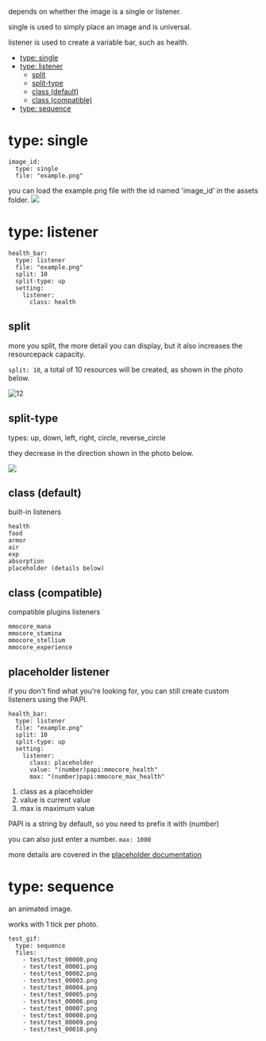 depends on whether the image is a single or listener.

single is used to simply place an image and is universal.

listener is used to create a variable bar, such as health.


- [type: single](https://github.com/toxicity188/BetterHud/wiki/images#type-single)
- [type: listener](https://github.com/toxicity188/BetterHud/wiki/images#type-listener)
  - [split](https://github.com/toxicity188/BetterHud/wiki/images#split)
  - [split-type](https://github.com/toxicity188/BetterHud/wiki/images#split-type)
  - [class (default)](https://github.com/toxicity188/BetterHud/wiki/images#class-default)
  - [class (compatible)](https://github.com/toxicity188/BetterHud/wiki/images#class-compatible)
- [type: sequence](https://github.com/toxicity188/BetterHud/wiki/images#type-sequence)

# type: single

```
image_id:
  type: single
  file: "example.png"
```
you can load the example.png file with the id named 'image_id' in the assets folder.
![](https://i.imgur.com/WZUoAZR.png)

# type: listener
```
health_bar:
  type: listener
  file: "example.png"
  split: 10
  split-type: up
  setting:
    listener:
      class: health
```

## split

more you split, the more detail you can display, but it also increases the resourcepack capacity.

`split: 10`, a total of 10 resources will be created, as shown in the photo below.

![12](https://i.imgur.com/RCK4jbq.png)

## split-type

types: up, down, left, right, circle, reverse_circle

they decrease in the direction shown in the photo below.

![](https://i.imgur.com/PhjFBKa.png)


## class (default)
built-in listeners
```
health
food
armor
air
exp
absorption
placeholder (details below)
```

## class (compatible)
compatible plugins listeners
```
mmocore_mana
mmocore_stamina
mmocore_stellium
mmocore_experience
```


## placeholder listener
if you don't find what you're looking for, you can still create custom listeners using the PAPI.
```
health_bar:
  type: listener
  file: "example.png"
  split: 10
  split-type: up
  setting:
    listener:
      class: placeholder
      value: "(number)papi:mmocore_health"
      max: "(number)papi:mmocore_max_health"
```
1. class as a placeholder
2. value is current value
3. max is maximum value

PAPI is a string by default, so you need to prefix it with (number)

you can also just enter a number. ```max: 1000```

more details are covered in the [placeholder documentation](https://github.com/toxicity188/BetterHud/wiki/placeholders)

# type: sequence
an animated image.

works with 1 tick per photo.
```
test_gif:
  type: sequence
  files:
    - test/test_00000.png
    - test/test_00001.png
    - test/test_00002.png
    - test/test_00003.png
    - test/test_00004.png
    - test/test_00005.png
    - test/test_00006.png
    - test/test_00007.png
    - test/test_00008.png
    - test/test_00009.png
    - test/test_00010.png
```
